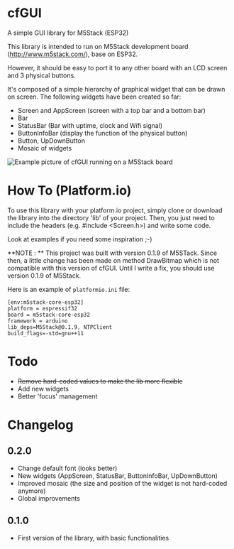 # cfGUI
A simple GUI library for M5Stack (ESP32)

This library is intended to run on M5Stack development board (http://www.m5stack.com/),  base on ESP32. 

However, it should be easy to port it to any other board with an LCD screen and 3 physical buttons.

It's composed of a simple hierarchy of graphical widget that can be drawn on screen.
The following widgets have been created so far:
  - Screen and AppScreen (screen with a top bar and a bottom bar)
  - Bar
  - StatusBar (Bar with uptime, clock and Wifi signal)
  - ButtonInfoBar (display the function of the physical button)
  - Button, UpDownButton
  - Mosaic of widgets
  
![Example picture of cfGUI running on a M5Stack board](https://mastodon.codingfield.com/system/media_attachments/files/000/207/740/original/dbacf24f45561e5c.jpg)

# How To (Platform.io)
To use this library with your platform.io project, simply clone or download the library into the directory 'lib' of your project.
Then, you just need to include the headers (e.g. #include <Screen.h>) and write some code.

Look at examples if you need some inspiration ;-)

**NOTE : ** This project was built with version 0.1.9 of M5STack. Since then, a little change has been made on method DrawBitmap which is not compatible with this version of cfGUI. Until I write a fix, you should use version 0.1.9 of M5Stack.

Here is an example of `platformio.ini` file:

```
[env:m5stack-core-esp32]
platform = espressif32
board = m5stack-core-esp32
framework = arduino
lib_deps=M5Stack@0.1.9, NTPClient
build_flags=-std=gnu++11
```
  
# Todo
  - <s>Remove hard-coded values to make the lib more flexible</s>
  - Add new widgets
  - Better 'focus' management
  
# Changelog
## 0.2.0
  - Change default font (looks better)
  - New widgets (AppScreen, StatusBar, ButtonInfoBar, UpDownButton)
  - Improved mosaic (the size and position of the widget is not hard-coded anymore)
  - Global improvements

## 0.1.0
  - First version of the library, with basic functionalities
  
